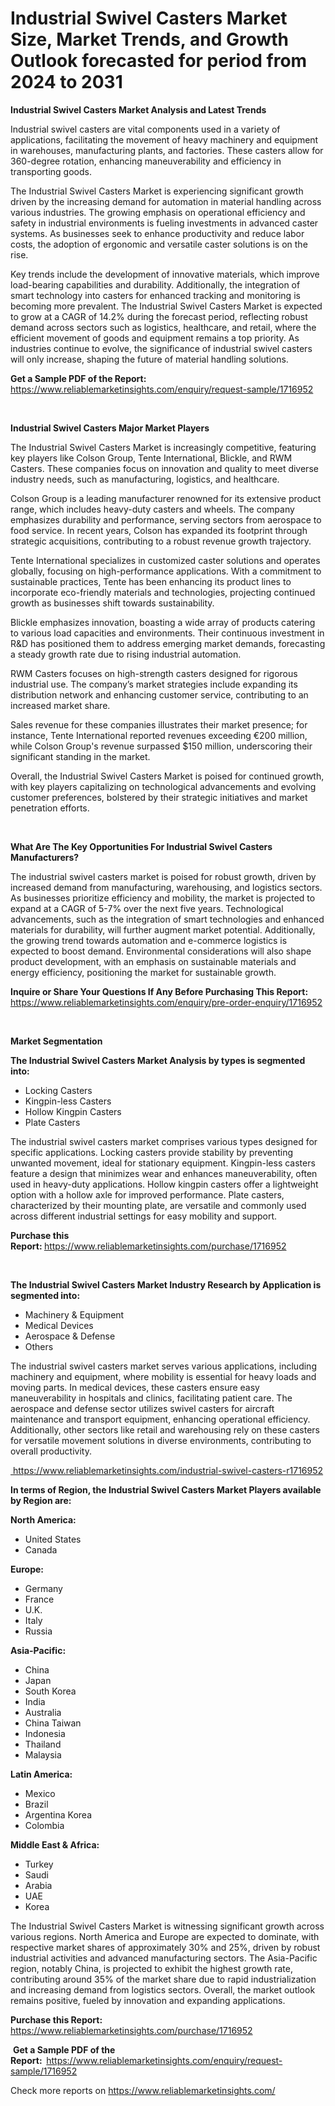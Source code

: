 <p><h1>Industrial Swivel Casters Market Size, Market Trends, and Growth Outlook forecasted for period from 2024 to 2031</h1></p><p><strong>Industrial Swivel Casters Market Analysis and Latest Trends</strong></p>
<p><p>Industrial swivel casters are vital components used in a variety of applications, facilitating the movement of heavy machinery and equipment in warehouses, manufacturing plants, and factories. These casters allow for 360-degree rotation, enhancing maneuverability and efficiency in transporting goods.</p><p>The Industrial Swivel Casters Market is experiencing significant growth driven by the increasing demand for automation in material handling across various industries. The growing emphasis on operational efficiency and safety in industrial environments is fueling investments in advanced caster systems. As businesses seek to enhance productivity and reduce labor costs, the adoption of ergonomic and versatile caster solutions is on the rise.</p><p>Key trends include the development of innovative materials, which improve load-bearing capabilities and durability. Additionally, the integration of smart technology into casters for enhanced tracking and monitoring is becoming more prevalent. The Industrial Swivel Casters Market is expected to grow at a CAGR of 14.2% during the forecast period, reflecting robust demand across sectors such as logistics, healthcare, and retail, where the efficient movement of goods and equipment remains a top priority. As industries continue to evolve, the significance of industrial swivel casters will only increase, shaping the future of material handling solutions.</p></p>
<p><strong>Get a Sample PDF of the Report:&nbsp;</strong> <a href="https://www.reliablemarketinsights.com/enquiry/request-sample/1716952?utm_campaign=1938&utm_medium=2&utm_source=Github&utm_content=ia&utm_term=28122024&utm_id=industrial-swivel-casters">https://www.reliablemarketinsights.com/enquiry/request-sample/1716952</a></p>
<p>&nbsp;</p>
<p><strong>Industrial Swivel Casters Major Market Players</strong></p>
<p><p>The Industrial Swivel Casters Market is increasingly competitive, featuring key players like Colson Group, Tente International, Blickle, and RWM Casters. These companies focus on innovation and quality to meet diverse industry needs, such as manufacturing, logistics, and healthcare.</p><p>Colson Group is a leading manufacturer renowned for its extensive product range, which includes heavy-duty casters and wheels. The company emphasizes durability and performance, serving sectors from aerospace to food service. In recent years, Colson has expanded its footprint through strategic acquisitions, contributing to a robust revenue growth trajectory.</p><p>Tente International specializes in customized caster solutions and operates globally, focusing on high-performance applications. With a commitment to sustainable practices, Tente has been enhancing its product lines to incorporate eco-friendly materials and technologies, projecting continued growth as businesses shift towards sustainability.</p><p>Blickle emphasizes innovation, boasting a wide array of products catering to various load capacities and environments. Their continuous investment in R&D has positioned them to address emerging market demands, forecasting a steady growth rate due to rising industrial automation.</p><p>RWM Casters focuses on high-strength casters designed for rigorous industrial use. The company’s market strategies include expanding its distribution network and enhancing customer service, contributing to an increased market share.</p><p>Sales revenue for these companies illustrates their market presence; for instance, Tente International reported revenues exceeding €200 million, while Colson Group's revenue surpassed $150 million, underscoring their significant standing in the market.</p><p>Overall, the Industrial Swivel Casters Market is poised for continued growth, with key players capitalizing on technological advancements and evolving customer preferences, bolstered by their strategic initiatives and market penetration efforts.</p></p>
<p>&nbsp;</p>
<p><strong>What Are The Key Opportunities For Industrial Swivel Casters Manufacturers?</strong></p>
<p><p>The industrial swivel casters market is poised for robust growth, driven by increased demand from manufacturing, warehousing, and logistics sectors. As businesses prioritize efficiency and mobility, the market is projected to expand at a CAGR of 5-7% over the next five years. Technological advancements, such as the integration of smart technologies and enhanced materials for durability, will further augment market potential. Additionally, the growing trend towards automation and e-commerce logistics is expected to boost demand. Environmental considerations will also shape product development, with an emphasis on sustainable materials and energy efficiency, positioning the market for sustainable growth.</p></p>
<p><strong>Inquire or Share Your Questions If Any Before Purchasing This Report:</strong> <a href="https://www.reliablemarketinsights.com/enquiry/pre-order-enquiry/1716952?utm_campaign=1938&utm_medium=2&utm_source=Github&utm_content=ia&utm_term=28122024&utm_id=industrial-swivel-casters">https://www.reliablemarketinsights.com/enquiry/pre-order-enquiry/1716952</a></p>
<p>&nbsp;</p>
<p><strong>Market Segmentation</strong></p>
<p><strong>The Industrial Swivel Casters Market Analysis by types is segmented into:</strong></p>
<p><ul><li>Locking Casters</li><li>Kingpin-less Casters</li><li>Hollow Kingpin Casters</li><li>Plate Casters</li></ul></p>
<p><p>The industrial swivel casters market comprises various types designed for specific applications. Locking casters provide stability by preventing unwanted movement, ideal for stationary equipment. Kingpin-less casters feature a design that minimizes wear and enhances maneuverability, often used in heavy-duty applications. Hollow kingpin casters offer a lightweight option with a hollow axle for improved performance. Plate casters, characterized by their mounting plate, are versatile and commonly used across different industrial settings for easy mobility and support.</p></p>
<p><strong>Purchase this Report:&nbsp;</strong><a href="https://www.reliablemarketinsights.com/purchase/1716952?utm_campaign=1938&utm_medium=2&utm_source=Github&utm_content=ia&utm_term=28122024&utm_id=industrial-swivel-casters">https://www.reliablemarketinsights.com/purchase/1716952</a></p>
<p>&nbsp;</p>
<p><strong>The Industrial Swivel Casters Market Industry Research by Application is segmented into:</strong></p>
<p><ul><li>Machinery & Equipment</li><li>Medical Devices</li><li>Aerospace & Defense</li><li>Others</li></ul></p>
<p><p>The industrial swivel casters market serves various applications, including machinery and equipment, where mobility is essential for heavy loads and moving parts. In medical devices, these casters ensure easy maneuverability in hospitals and clinics, facilitating patient care. The aerospace and defense sector utilizes swivel casters for aircraft maintenance and transport equipment, enhancing operational efficiency. Additionally, other sectors like retail and warehousing rely on these casters for versatile movement solutions in diverse environments, contributing to overall productivity.</p></p>
<p><a href="https://www.reliablemarketinsights.com/industrial-swivel-casters-r1716952?utm_campaign=1938&utm_medium=2&utm_source=Github&utm_content=ia&utm_term=28122024&utm_id=industrial-swivel-casters">&nbsp;https://www.reliablemarketinsights.com/industrial-swivel-casters-r1716952</a></p>
<p><strong>In terms of Region, the Industrial Swivel Casters Market Players available by Region are:</strong></p>
<p>
    <p> <strong> North America: </strong>
        <ul>
            <li>United States</li>
            <li>Canada</li>
        </ul>
        </p> 
    <p> <strong> Europe: </strong>
        <ul>
            <li>Germany</li>
            <li>France</li>
            <li>U.K.</li>
            <li>Italy</li>
            <li>Russia</li>
        </ul>
        </p> 
    <p> <strong> Asia-Pacific: </strong>
        <ul>
            <li>China</li>
            <li>Japan</li>
            <li>South Korea</li>
            <li>India</li>
            <li>Australia</li>
            <li>China Taiwan</li>
            <li>Indonesia</li>
            <li>Thailand</li>
            <li>Malaysia</li>
        </ul>
        </p> 
    <p> <strong> Latin America: </strong>
        <ul>
            <li>Mexico</li>
            <li>Brazil</li>
            <li>Argentina Korea</li>
            <li>Colombia</li>
        </ul>
        </p> 
    <p> <strong> Middle East & Africa: </strong>
        <ul>
            <li>Turkey</li>
            <li>Saudi</li>
            <li>Arabia</li>
            <li>UAE</li>
            <li>Korea</li>
        </ul>
    </p>
    </p>
<p><p>The Industrial Swivel Casters Market is witnessing significant growth across various regions. North America and Europe are expected to dominate, with respective market shares of approximately 30% and 25%, driven by robust industrial activities and advanced manufacturing sectors. The Asia-Pacific region, notably China, is projected to exhibit the highest growth rate, contributing around 35% of the market share due to rapid industrialization and increasing demand from logistics sectors. Overall, the market outlook remains positive, fueled by innovation and expanding applications.</p></p>
<p><strong>Purchase this Report: </strong><a href="https://www.reliablemarketinsights.com/purchase/1716952?utm_campaign=1938&utm_medium=2&utm_source=Github&utm_content=ia&utm_term=28122024&utm_id=industrial-swivel-casters">https://www.reliablemarketinsights.com/purchase/1716952</a></p>
<p>&nbsp;<strong>Get a Sample PDF of the Report:&nbsp;&nbsp;</strong><a href="https://www.reliablemarketinsights.com/enquiry/request-sample/1716952?utm_campaign=1938&utm_medium=2&utm_source=Github&utm_content=ia&utm_term=28122024&utm_id=industrial-swivel-casters">https://www.reliablemarketinsights.com/enquiry/request-sample/1716952</a></p>
<p><strong></strong></p>
<p>Check more reports on <a href="https://www.reliablemarketinsights.com/?utm_campaign=1938&utm_medium=2&utm_source=Github&utm_content=ia&utm_term=28122024&utm_id=industrial-swivel-casters">https://www.reliablemarketinsights.com/</a></p>